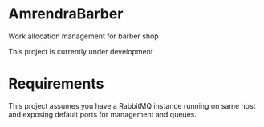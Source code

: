 # AmrendraBarber
 Work allocation management for barber shop

This project is currently under development

# Requirements
This project assumes you have a RabbitMQ instance running on same host and exposing default ports for management and queues.

